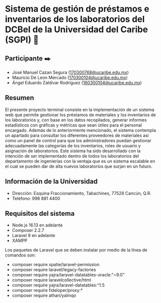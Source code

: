 # Sistema de gestión de préstamos e inventarios de los laboratorios del DCBeI de la Universidad del Caribe (SGPI) 📖

## Participante ✒️
* José Manuel Cazan Segura (170300768@ucaribe.edu.mx)
* Mauricio De Leon Mercado (170300104@ucaribe.edu.mx)
* Ángel Eduardo Zaldívar Rodríguez (160300104@ucaribe.edu.mx)

## Resumen
El presente proyecto terminal consiste en la implementación de un sistema web que permite gestionar los préstamos de materiales y los inventarios de los laboratorios y, con base en los datos recopilados, generar informes estadísticos con gráficas y métricas que sean útiles para el personal encargado. Además de lo anteriormente mencionado, el sistema contempla un apartado para consultar los diferentes proveedores de materiales así como un panel de control para que los administradores puedan gestionar adecuadamente las categorías de los inventarios, roles de usuario y asignación de laboratorios. Este sistema ha sido desarrollado con la intención de ser implementado dentro de todos los laboratorios del departamento de ingenierías con la ventaja que es un sistema escalable en el cual se pueden dar de alta nuevos laboratorios que surjan en un futuro.

## Información de la Universidad
* Dirección: Esquina Fraccionamiento, Tabachines, 77528 Cancún, Q.R.
* Teléfono: 998 881 4400

## Requisitos del sistema
* Node.js 16.13 en adelante
* Composer 2.2.7
* Laravel 9 en adelante
* XAMPP

Los paquetes de Laravel que se deben instalar por medio de la línea de comandos son:
* composer require spatie/laravel-permission
* composer require laravel/legacy-factories
* composer require yajra/laravel-datatables-oracle:"~9.0"
* composer require laravelcollective/html
* composer require yajra/laravel-datatables:^1.5
* composer require fideloper/proxy:*
* composer require athari/yalinqo

